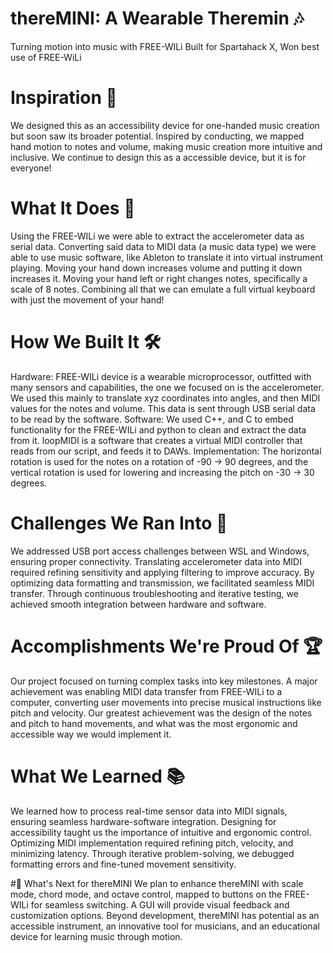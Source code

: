 # thereMINI: A Wearable Theremin 🎶
Turning motion into music with FREE-WILi
Built for Spartahack X, Won best use of FREE-WiLi

# Inspiration 🌟
We designed this as an accessibility device for one-handed music creation but soon saw its broader potential. Inspired by conducting, we mapped hand motion to notes and volume, making music creation more intuitive and inclusive. We continue to design this as a accessible device, but it is for everyone!

# What It Does 🎵
Using the FREE-WILi we were able to extract the accelerometer data as serial data. Converting said data to MIDI data (a music data type) we were able to use music software, like Ableton to translate it into virtual instrument playing. Moving your hand down increases volume and putting it down increases it. Moving your hand left or right changes notes, specifically a scale of 8 notes. Combining all that we can emulate a full virtual keyboard with just the movement of your hand!

# How We Built It 🛠️
Hardware: FREE-WILi device is a wearable microprocessor, outfitted with many sensors and capabilities, the one we focused on is the accelerometer. We used this mainly to translate xyz coordinates into angles, and then MIDI values for the notes and volume. This data is sent through USB serial data to be read by the software.
Software: We used C++, and C to embed functionality for the FREE-WILi and python to clean and extract the data from it. loopMIDI is a software that creates a virtual MIDI controller that reads from our script, and feeds it to DAWs.
Implementation: The horizontal rotation is used for the notes on a rotation of -90 -> 90 degrees, and the vertical rotation is used for lowering and increasing the pitch on -30 -> 30 degrees.

# Challenges We Ran Into 🚧
We addressed USB port access challenges between WSL and Windows, ensuring proper connectivity. Translating accelerometer data into MIDI required refining sensitivity and applying filtering to improve accuracy. By optimizing data formatting and transmission, we facilitated seamless MIDI transfer. Through continuous troubleshooting and iterative testing, we achieved smooth integration between hardware and software.

# Accomplishments We're Proud Of 🏆
Our project focused on turning complex tasks into key milestones. A major achievement was enabling MIDI data transfer from FREE-WILi to a computer, converting user movements into precise musical instructions like pitch and velocity. Our greatest achievement was the design of the notes and pitch to hand movements, and what was the most ergonomic and accessible way we would implement it.

# What We Learned 📚
We learned how to process real-time sensor data into MIDI signals, ensuring seamless hardware-software integration. Designing for accessibility taught us the importance of intuitive and ergonomic control. Optimizing MIDI implementation required refining pitch, velocity, and minimizing latency. Through iterative problem-solving, we debugged formatting errors and fine-tuned movement sensitivity.

#🚀 What's Next for thereMINI
We plan to enhance thereMINI with scale mode, chord mode, and octave control, mapped to buttons on the FREE-WILi for seamless switching. A GUI will provide visual feedback and customization options. Beyond development, thereMINI has potential as an accessible instrument, an innovative tool for musicians, and an educational device for learning music through motion.
